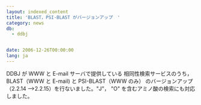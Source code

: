 ```yaml
---
layout: indexed_content
title: 'BLAST，PSI-BLAST がバージョンアップ　'
category: news
db:
  - ddbj


date: 2006-12-26T00:00:00
lang: ja
---
```


DDBJ が WWW と E-mail サーバで提供している 相同性検索サービスのうち， BLAST（WWW と E-mail) と PSI-BLAST（WWW のみ） のバージョンアップ（2.2.14 --&gt;2.2.15）を行ないました。"J"， "O" を含むアミノ酸の検索にも対応しました。
